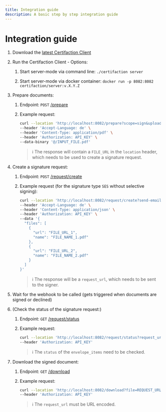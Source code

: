 ```yaml
---
title: Integration guide
description: A basic step by step integration guide
---
```


# Integration guide

1. Download the [latest Certifaction Client](https://github.com/certifaction/cli/releases)

2. Run the Certifaction Client - Options:

   1. Start server-mode via command line: `./certifaction server`
   
   2. Start server-mode via docker container: `docker run -p 8082:8082 certifaction/server:v.X.Y.Z`

3. Prepare documents:

   1. Endpoint: `POST` [/prepare](https://developers.certifaction.com/references/api#post-/prepare)

   2. Example request:

      ```bash
      curl --location 'http://localhost:8082/prepare?scope=sign&upload=true&digital-twin=true' \
      --header 'Accept-Language: de' \
      --header 'Content-Type: application/pdf' \
      --header 'Authorization: API_KEY' \
      --data-binary '@/INPUT_FILE.pdf'
      ```

        > ℹ️ The response will contain a `FILE_URL` in the `location` header, which needs to be used to create a signature request.

4. Create a signature request:

   1. Endpoint: `POST` [/request/create](https://developers.certifaction.com/references/api#post-/request/create)

   2. Example request (for the signature type `SES` without selective signing):

      ```bash
      curl --location 'http://localhost:8082/request/create?send-email=false&email=EMAIL&webhook-url=WEBHOOK_URL' \
      --header 'Accept-Language: de' \
      --header 'Content-Type: application/json' \
      --header 'Authorization: API_KEY' \
      --data '{
        "files": [
          {
            "url": "FILE_URL_1",
            "name": "FILE_NAME_1.pdf"
          },
          {
            "url": "FILE_URL_2",
            "name": "FILE_NAME_2.pdf"
          }
        ]
      }'
      ```

      > ℹ️ The response will be a `request_url`, which needs to be sent to the signer.


5. Wait for the webhook to be called (gets triggered when documents are signed or declined)

6. (Check the status of the signature request:)

   1. Endpoint: `GET` [/request/status](https://developers.certifaction.com/references/api#post-/request/status)

   2. Example request:

      ```bash
      curl --location 'http://localhost:8082/request/status?request_url=REQUEST_URL' \
      --header 'Authorization: API_KEY'
      ```

      > ℹ️ The `status` of the `envelope_items` need to be checked.

7. Download the signed document:

   1. Endpoint: `GET` [/download](https://developers.certifaction.com/references/api#get-/download)

   2. Example request:

      ```bash
      curl --location 'http://localhost:8082/download?file=REQUEST_URL' \
      --header 'Authorization: API_KEY'
      ```

      > ℹ️ The `request_url` must be URL encoded.
